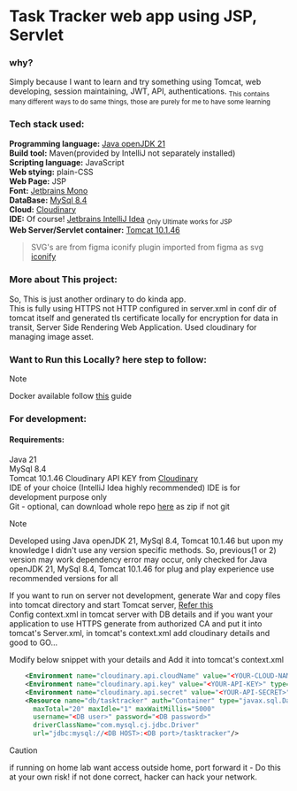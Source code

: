 # Task Tracker web app using JSP, Servlet

### why?
Simply because I want to learn and try something using Tomcat, web developing, session maintaining, JWT, API, authentications.
<sub>This contains many different ways to do same things, those are purely for me to have some learning</sub>

### Tech stack used:
**Programming language:** [Java openJDK 21](https://jdk.java.net/archive/)  
**Build tool:** Maven(provided by IntelliJ not separately installed)  
**Scripting language:** JavaScript  
**Web stying:** plain-CSS  
**Web Page:** JSP  
**Font:** [Jetbrains Mono](https://www.jetbrains.com/lp/mono/)  
**DataBase:** [MySql 8.4](https://dev.mysql.com/doc/relnotes/mysql/8.4/en/)  
**Cloud:** [Cloudinary](https://cloudinary.com/)  
**IDE:** Of course! [Jetbrains IntelliJ Idea](https://www.jetbrains.com/idea/) <sub>Only Ultimate works for JSP</sub>  
**Web Server/Servlet container:** [Tomcat 10.1.46](https://tomcat.apache.org/download-10.cgi)  

> SVG's are from figma iconify plugin imported from figma as svg [iconify](https://iconify.design)

### More about This project:
So, This is just another ordinary to do kinda app.  
This is fully using HTTPS not HTTP configured in server.xml in conf dir of tomcat itself and generated tls certificate locally for encryption
for data in transit, Server Side Rendering Web Application.
Used cloudinary for managing image asset.

<!-- ### Future of this project:
-> Filter option  
-> progress bar  
-> make UI like calendar to track as per day  
-> add logic and page modification for editing task => task edit can edit task title, task due date  
-> paging to reduce lag (Most probably covered with calendar style dashboard)  
-> add API so that can access via mobile app build later that communicate to this server for JSON response  -->

### Want to Run this Locally? here step to follow:
> [!NOTE]
> Docker available follow [this](https://github.com/MrKumaran/TaskTracker/blob/main/docker_info/Docker_Guide.md) guide 

### For development:
#### Requirements:
Java 21  
MySql 8.4  
Tomcat 10.1.46
Cloudinary API KEY from [Cloudinary](https://cloudinary.com/)  
IDE of your choice (IntelliJ Idea highly recommended) IDE is for development purpose only  
Git - optional, can download whole repo [here](https://github.com/MrKumaran/TaskTracker/archive/refs/heads/main.zip) as zip if not git  

> [!NOTE]
> Developed using Java openJDK 21, MySql 8.4, Tomcat 10.1.46 but upon my knowledge I didn't use any version specific methods. So, previous(1 or 2) version may work dependency error may occur,
> only checked for Java openJDK 21, MySql 8.4, Tomcat 10.1.46 for plug and play experience use recommended versions for all

If you want to run on server not development, generate War and copy files into tomcat directory and start Tomcat server, [Refer this](https://www.baeldung.com/tomcat-deploy-war)   
Config context.xml in tomcat server with DB details and if you want your application to use HTTPS generate from authorized CA and put it into tomcat's Server.xml, in tomcat's context.xml add cloudinary details and good to GO...

Modify below snippet with your details and Add it into tomcat's context.xml
```XML
    <Environment name="cloudinary.api.cloudName" value="<YOUR-CLOUD-NAME>" type="java.lang.String"/>
    <Environment name="cloudinary.api.key" value="<YOUR-API-KEY>" type="java.lang.String"/>
    <Environment name="cloudinary.api.secret" value="<YOUR-API-SECRET>" type="java.lang.String"/>
    <Resource name="db/tasktracker" auth="Container" type="javax.sql.DataSource"
      maxTotal="20" maxIdle="1" maxWaitMillis="5000"
      username="<DB user>" password="<DB password>"
      driverClassName="com.mysql.cj.jdbc.Driver"
      url="jdbc:mysql://<DB HOST>:<DB port>/tasktracker"/>
```

> [!CAUTION]
> if running on home lab want access outside home, port forward it - Do this at your own risk! if not done correct, hacker can hack your network.

